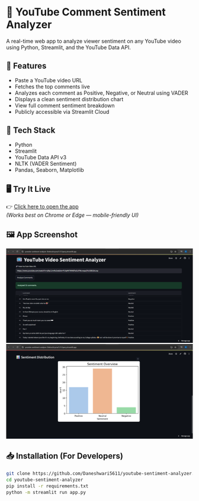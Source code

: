 # 🎥 YouTube Comment Sentiment Analyzer

A real-time web app to analyze viewer sentiment on any YouTube video using Python, Streamlit, and the YouTube Data API.

## 🚀 Features
- Paste a YouTube video URL
- Fetches the top comments live
- Analyzes each comment as Positive, Negative, or Neutral using VADER
- Displays a clean sentiment distribution chart
- View full comment sentiment breakdown
- Publicly accessible via Streamlit Cloud

## 🔧 Tech Stack
- Python
- Streamlit
- YouTube Data API v3
- NLTK (VADER Sentiment)
- Pandas, Seaborn, Matplotlib

## 🖥️ Try It Live
👉 [Click here to open the app](https://youtube-sentiment-analyzer-2kvkncdcryzna7c7s7qwcq.streamlit.app/)  
*(Works best on Chrome or Edge — mobile-friendly UI)*

## 🖼️ App Screenshot

![App Screenshot](assets/screenshot1.png)
![App Screenshot](assets/screenshot2.png)

## 📥 Installation (For Developers)
```bash
git clone https://github.com/Daneshwari5611/youtube-sentiment-analyzer.git
cd youtube-sentiment-analyzer
pip install -r requirements.txt
python -m streamlit run app.py


